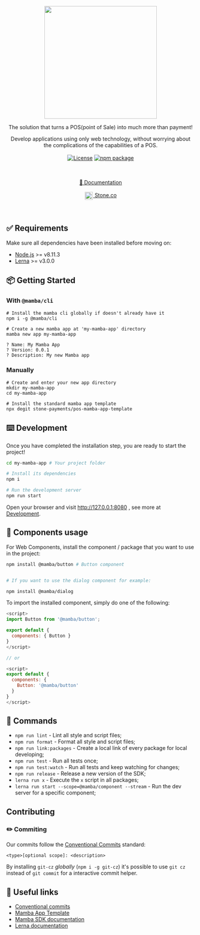 <p align="center">
  <a href="http://ant.design">
    <img width="300" src="https://mambasdk-docs.stone.com.br/images/logoMamba.svg">
  </a>
</p>

<div align="center">

The solution that turns a POS(point of Sale) into much more than payment!

Develop applications using only web technology, without worrying about the complications of the capabilities of a POS.
<br/>
<br/>
[![License](https://img.shields.io/badge/License-Apache%202.0-blue.svg)](https://opensource.org/licenses/Apache-2.0) [![npm package](https://img.shields.io/npm/v/@mamba/app.svg?style=flat-square)](https://www.npmjs.com/package/@mamba/app) 
<br/>
</div>
<br/>

<br/>
<div align="center">
<div><a href="https://www.stone.co" target="_blank">📝 Documentation</a></div><br/>
<div><img height="21" align="top" src="https://www.stone.com.br/static/images/favicon.png" hspace="1"><a href="https://www.stone.co" target="_blank">&nbsp;Stone.co</a></div> 
</div>
<br/>
<br/>


## ✅ Requirements

Make sure all dependencies have been installed before moving on:

- [Node.js](http://nodejs.org/) >= v8.11.3
- [Lerna](https://github.com/lerna/lerna) >= v3.0.0



## 📦 Getting Started

### With `@mamba/cli`

```shell
# Install the mamba cli globally if doesn't already have it
npm i -g @mamba/cli

# Create a new mamba app at 'my-mamba-app' directory
mamba new app my-mamba-app

? Name: My Mamba App
? Version: 0.0.1
? Description: My new Mamba app

```


### Manually

```shell
# Create and enter your new app directory
mkdir my-mamba-app
cd my-mamba-app

# Install the standard mamba app template
npx degit stone-payments/pos-mamba-app-template

```

## ⌨️ Development

Once you have completed the installation step, you are ready to start the project!

```bash
cd my-mamba-app # Your project folder

# Install its dependencies
npm i

# Run the development server
npm run start
```

Open your browser and visit http://127.0.0.1:8080 , see more at [Development](https://mambasdk-docs.stone.com.br/guide#desenvolvendo).



## 🔨 Components usage

For Web Components, install the component / package that you want to use in the project:

```bash
npm install @mamba/button # Button component


# If you want to use the dialog component for example:

npm install @mamba/dialog

```

To import the installed component, simply do one of the following:


```js
<script>
import Button from '@mamba/button';

export default {
  components: { Button }
}
</script>

// or

<script>
export default {
  components: {
    Button: '@mamba/button'
  }
}
</script>
```


## 🧰 Commands

- `npm run lint` - Lint all style and script files;
- `npm run format` - Format all style and script files;
- `npm run link:packages` - Create a local link of every package for local developing;
- `npm run test` - Run all tests once;
- `npm run test:watch` - Run all tests and keep watching for changes;
- `npm run release` - Release a new version of the SDK;
- `lerna run x` - Execute the `x` script in all packages;
- `lerna run start --scope=@mamba/component --stream` - Run the dev server for a specific component;

## Contributing

### ✏️ Commiting

Our commits follow the [Conventional Commits](https://www.conventionalcommits.org/en/v1.0.0-beta.3/) standard:

`<type>[optional scope]: <description>`

By installing `git-cz` _globally_ (`npm i -g git-cz`) it's possible to use `git cz` instead of `git commit` for a interactive commit helper.

## 🔗 Useful links

- [Conventional commits](https://www.conventionalcommits.org/en/v1.0.0-beta.3/)
- [Mamba App Template](https://github.com/stone-payments/pos-mamba-app-template)
- [Mamba SDK documentation](https://mambasdk-docs.stone.com.br/)
- [Lerna documentation](https://github.com/lerna/lerna#readme)
